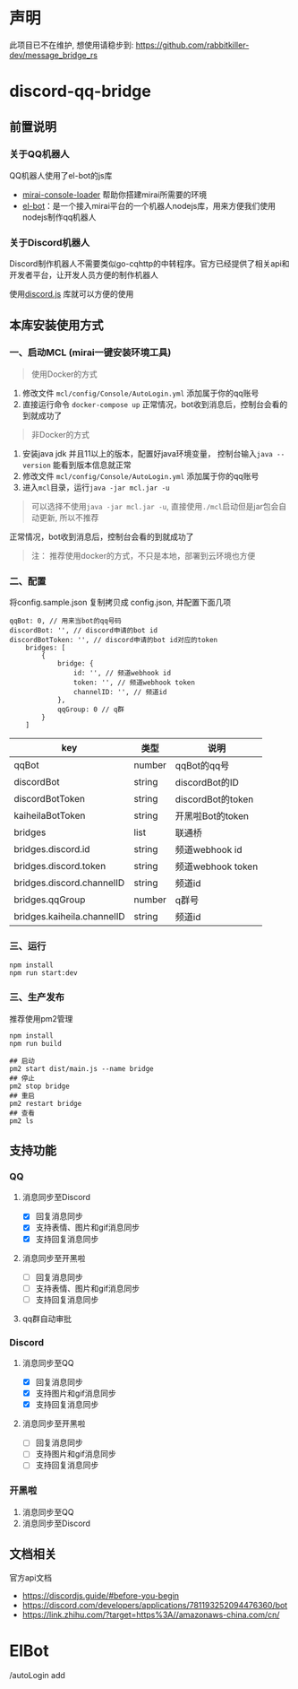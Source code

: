 # 声明
此项目已不在维护, 想使用请稳步到: https://github.com/rabbitkiller-dev/message_bridge_rs

# discord-qq-bridge

## 前置说明
### 关于QQ机器人
QQ机器人使用了el-bot的js库
- [mirai-console-loader](https://github.com/iTXTech/mirai-console-loader) 帮助你搭建mirai所需要的环境
- [el-bot](https://docs.bot.elpsy.cn)：是一个接入mirai平台的一个机器人nodejs库，用来方便我们使用nodejs制作qq机器人

### 关于Discord机器人
Discord制作机器人不需要类似go-cqhttp的中转程序。官方已经提供了相关api和开发者平台，让开发人员方便的制作机器人

使用[discord.js](https://www.npmjs.com/package/discord.js) 库就可以方便的使用

## 本库安装使用方式
### 一、启动MCL (mirai一键安装环境工具)
> 使用Docker的方式
1. 修改文件 `mcl/config/Console/AutoLogin.yml` 添加属于你的qq账号
2. 直接运行命令 `docker-compose up`
正常情况，bot收到消息后，控制台会看的到就成功了

> 非Docker的方式

1. 安装java jdk 并且11以上的版本，配置好java环境变量， 控制台输入`java --version` 能看到版本信息就正常
2. 修改文件 `mcl/config/Console/AutoLogin.yml` 添加属于你的qq账号
3. 进入`mcl`目录，运行`java -jar mcl.jar -u`
  
  > 可以选择不使用`java -jar mcl.jar -u`, 直接使用`./mcl`启动但是jar包会自动更新, 所以不推荐

正常情况，bot收到消息后，控制台会看的到就成功了
   
> 注： 推荐使用docker的方式，不只是本地，部署到云环境也方便

### 二、配置
将config.sample.json 复制拷贝成 config.json, 并配置下面几项
```shell script
qqBot: 0, // 用来当bot的qq号码
discordBot: '', // discord申请的bot id
discordBotToken: '', // discord申请的bot id对应的token
    bridges: [
        {
            bridge: {
                id: '', // 频道webhook id
                token: '', // 频道webhook token
                channelID: '', // 频道id
            },
            qqGroup: 0 // q群
        }
    ]
```
| key | 类型 | 说明 |
| --- | --- | --- |
| qqBot | number | qqBot的qq号 |
| discordBot | string | discordBot的ID |
| discordBotToken | string | discordBot的token |
| kaiheilaBotToken | string | 开黑啦Bot的token |
| bridges | list | 联通桥 |
| bridges.discord.id | string | 频道webhook id |
| bridges.discord.token | string | 频道webhook token |
| bridges.discord.channelID | string | 频道id |
| bridges.qqGroup | number | q群号 |
| bridges.kaiheila.channelID | string | 频道id |

### 三、运行
```shell script
npm install
npm run start:dev
```

### 三、生产发布
推荐使用pm2管理
```shell script
npm install
npm run build

## 启动
pm2 start dist/main.js --name bridge
## 停止
pm2 stop bridge
## 重启
pm2 restart bridge
## 查看
pm2 ls
```

## 支持功能
### QQ 

1. 消息同步至Discord

    - [x] 回复消息同步
    - [x] 支持表情、图片和gif消息同步
    - [x] 支持回复消息同步

2. 消息同步至开黑啦

    - [ ] 回复消息同步
    - [ ] 支持表情、图片和gif消息同步
    - [ ] 支持回复消息同步

3. qq群自动审批

### Discord

1. 消息同步至QQ

    - [x] 回复消息同步
    - [x] 支持图片和gif消息同步
    - [x] 支持回复消息同步

2. 消息同步至开黑啦

    - [ ] 回复消息同步
    - [ ] 支持图片和gif消息同步
    - [ ] 支持回复消息同步

### 开黑啦
1. 消息同步至QQ
2. 消息同步至Discord

## 文档相关
官方api文档
- https://discordjs.guide/#before-you-begin
- https://discord.com/developers/applications/781193252094476360/bot
- https://link.zhihu.com/?target=https%3A//amazonaws-china.com/cn/


# ElBot
/autoLogin add <qqNumber> <password> 
